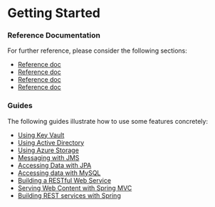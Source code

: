 # Getting Started

### Reference Documentation
For further reference, please consider the following sections:

* [Reference doc](https://github.com/Microsoft/azure-spring-boot/tree/master/azure-spring-boot-starters/azure-keyvault-secrets-spring-boot-starter)
* [Reference doc](https://github.com/Microsoft/azure-spring-boot/tree/master/azure-spring-boot-starters/azure-active-directory-spring-boot-starter)
* [Reference doc](https://github.com/Microsoft/azure-spring-boot/tree/master/azure-spring-boot-starters/azure-storage-spring-boot-starter)
* [Reference doc](https://github.com/Microsoft/azure-spring-boot/tree/master/azure-spring-boot)

### Guides
The following guides illustrate how to use some features concretely:

* [Using Key Vault](https://github.com/Microsoft/azure-spring-boot/tree/master/azure-spring-boot-samples/azure-keyvault-secrets-spring-boot-sample)
* [Using Active Directory](https://github.com/Microsoft/azure-spring-boot/tree/master/azure-spring-boot-samples/azure-active-directory-spring-boot-sample)
* [Using Azure Storage](https://github.com/Microsoft/azure-spring-boot/tree/master/azure-spring-boot-samples/azure-storage-spring-boot-sample)
* [Messaging with JMS](https://spring.io/guides/gs/messaging-jms/)
* [Accessing Data with JPA](https://spring.io/guides/gs/accessing-data-jpa/)
* [Accessing data with MySQL](https://spring.io/guides/gs/accessing-data-mysql/)
* [Building a RESTful Web Service](https://spring.io/guides/gs/rest-service/)
* [Serving Web Content with Spring MVC](https://spring.io/guides/gs/serving-web-content/)
* [Building REST services with Spring](https://spring.io/guides/tutorials/bookmarks/)

